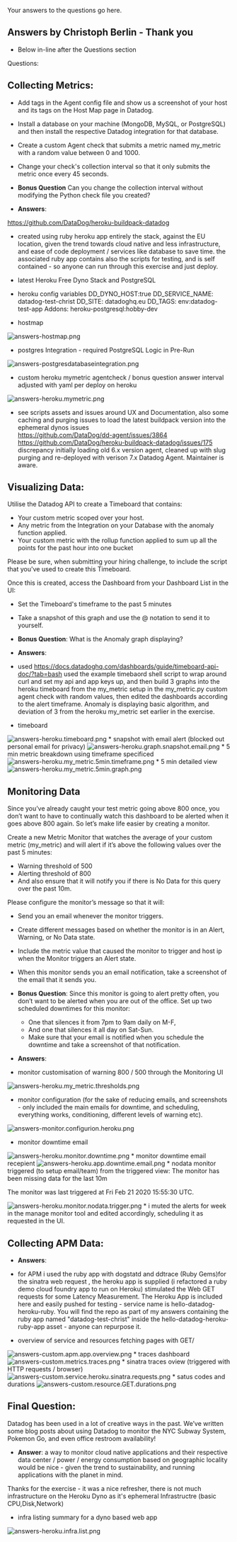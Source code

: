 Your answers to the questions go here.
## Answers by Christoph Berlin - Thank you
* Below in-line after the Questions section

Questions:
## Collecting Metrics:

* Add tags in the Agent config file and show us a screenshot of your host and its tags on the Host Map page in Datadog.
* Install a database on your machine (MongoDB, MySQL, or PostgreSQL) and then install the respective Datadog integration for that database.
* Create a custom Agent check that submits a metric named my_metric with a random value between 0 and 1000.
* Change your check's collection interval so that it only submits the metric once every 45 seconds.
* **Bonus Question** Can you change the collection interval without modifying the Python check file you created?


* **Answers**:

<https://github.com/DataDog/heroku-buildpack-datadog>
* created using ruby heroku app entirely the stack, against the EU location, given the trend towards cloud native and less infrastructure, and ease of code deployment / services like database to save time. the associated ruby app contains also
the scripts for testing, and is self contained - so anyone can run through this
exercise and just deploy.

* latest Heroku Free Dyno Stack and PostgreSQL
* heroku config variables
DD_DYNO_HOST:true
DD_SERVICE_NAME: datadog-test-christ
DD_SITE: datadoghq.eu
DD_TAGS: env:datadog-test-app
Addons:         heroku-postgresql:hobby-dev

* hostmap

<img alt="answers-hostmap.png" src="assets/answers-hostmap.png" width="" height="" >

* postgres Integration - required PostgreSQL Logic in Pre-Run

<img alt="answers-postgresdatabaseintegration.png" src="assets/answers-postgresdatabaseintegration.png" width="" height="" >

* custom heroku mymetric agentcheck / bonus question answer interval adjusted with yaml per deploy on heroku

<img alt="answers-heroku.mymetric.png" src="assets/answers-heroku.mymetric.png" width="" height="" >

* see scripts assets and issues around UX and Documentation, also some caching and purging issues to load the latest buildpack version into the ephemeral dynos
issues      
       https://github.com/DataDog/dd-agent/issues/3864
       https://github.com/DataDog/heroku-buildpack-datadog/issues/175
       discrepancy initially loading old 6.x version agent, cleaned up with slug
       purging and re-deployed with verison 7.x Datadog Agent. Maintainer is aware.



## Visualizing Data:

Utilise the Datadog API to create a Timeboard that contains:

* Your custom metric scoped over your host.
* Any metric from the Integration on your Database with the anomaly function applied.
* Your custom metric with the rollup function applied to sum up all the points for the past hour into one bucket

Please be sure, when submitting your hiring challenge, to include the script that you've used to create this Timeboard.

Once this is created, access the Dashboard from your Dashboard List in the UI:

* Set the Timeboard's timeframe to the past 5 minutes
* Take a snapshot of this graph and use the @ notation to send it to yourself.
* **Bonus Question**: What is the Anomaly graph displaying?

* **Answers**:
* used https://docs.datadoghq.com/dashboards/guide/timeboard-api-doc/?tab=bash
 used the example timebaord shell script to wrap around curl and set my api and app keys up, and then build 3 graphs into the heroku timeboard from the my_metric setup in the my_metric.py custom agent check with random values, then edited the dashboards according to the alert timeframe. Anomaly is displaying basic algorithm, and deviation of 3 from the heroku my_metric set earlier in the exercise.

 * timeboard
  <img alt="answers-heroku.timeboard.png" src="assets/answers-heroku.timeboard.png" width="" height="" >
  * snapshot with email alert (blocked out personal email for privacy)
<img alt="answers-heroku.graph.snapshot.email.png" src="assets/answers-heroku.graph.snapshot.email.png" width="" height="" >
 * 5 min metric breakdown using timeframe specificed
 <img alt="answers-heroku.my_metric.5min.timeframe.png" src="assets/answers-heroku.my_metric.5min.timeframe.png" width="" height="" >
 * 5 min detailed view
 <img alt="answers-heroku.my_metric.5min.graph.png" src="assets/answers-heroku.my_metric.5min.graph.png" width="" height="" >



  ## Monitoring Data

Since you’ve already caught your test metric going above 800 once, you don’t want to have to continually watch this dashboard to be alerted when it goes above 800 again. So let’s make life easier by creating a monitor.

Create a new Metric Monitor that watches the average of your custom metric (my_metric) and will alert if it’s above the following values over the past 5 minutes:

* Warning threshold of 500
* Alerting threshold of 800
* And also ensure that it will notify you if there is No Data for this query over the past 10m.

Please configure the monitor’s message so that it will:

* Send you an email whenever the monitor triggers.
* Create different messages based on whether the monitor is in an Alert, Warning, or No Data state.
* Include the metric value that caused the monitor to trigger and host ip when the Monitor triggers an Alert state.
* When this monitor sends you an email notification, take a screenshot of the email that it sends you.

* **Bonus Question**: Since this monitor is going to alert pretty often, you don’t want to be alerted when you are out of the office. Set up two scheduled downtimes for this monitor:

  * One that silences it from 7pm to 9am daily on M-F,
  * And one that silences it all day on Sat-Sun.
  * Make sure that your email is notified when you schedule the downtime and take a screenshot of that notification.

* **Answers**:
* monitor customisation of warning 800 / 500 through the Monitoring UI
<img alt="answers-heroku.my_metric.thresholds.png" src="assets/answers-heroku.my_metric.thresholds.png" width="" height="" >

* monitor configuration (for the sake of reducing emails, and screenshots - only included the main emails for downtime, and scheduling, everything works, conditioning, different levels of warning etc).
<img alt="answers-monitor.configurion.heroku.png" src="assets/answers-monitor.configurion.heroku.png" width="" height="" >

* monitor downtime email
<img alt="answers-heroku.monitor.downtime.png" src="assets/answers-heroku.monitor.downtime.png" width="" height="" >
* monitor downtime email recepient
<img alt="answers-heroku.app.downtime.email.png" src="assets/answers-heroku.app.downtime.email.png" width="" height="" >
* nodata monitor triggered (to setup email/team)
from the triggered view:
The monitor has been missing data for the last 10m

The monitor was last triggered at Fri Feb 21 2020 15:55:30 UTC.


<img alt="answers-heroku.monitor.nodata.trigger.png" src="assets/answers-heroku.monitor.nodata.trigger.png" width="" height="" >
* i muted the alerts for week in the manage monitor tool and edited accordingly, scheduling it as requested in the UI.

## Collecting APM Data:
* **Answers**:

* for APM i used the ruby app with dogstatd and ddtrace (Ruby Gems)for the sinatra web request , the heroku app is supplied (i refactored a ruby  demo cloud foundry app to run on Heroku) stimulated the Web GET requests for some Latency Measurement. The Heroku App is included here and easily pushed for testing - service name is hello-datadog-heroku-ruby. You will find the repo as part of my answers containing
the ruby app named "datadog-test-christ" inside the hello-datadog-heroku-ruby-app asset - anyone can repurpose it.

* overview of service and resources fetching pages with GET/
<img alt="answers-custom.apm.app.overview.png" src="assets/answers-custom.apm.app.overview.png" width="" height="" >
* traces dashboard
<img alt="answers-custom.metrics.traces.png" src="assets/answers-custom.metrics.traces.png" width="" height="" >
* sinatra traces oview (triggered with HTTP requests / browser)
<img alt="answers-custom.service.heroku.sinatra.requests.png" src="assets/answers-custom.service.heroku.sinatra.requests.png" width="" height="" >
* satus codes and durations

<img alt="answers-custom.resource.GET.durations.png" src="assets/answers-custom.resource.GET.durations.png" width="" height="" >

## Final Question:

Datadog has been used in a lot of creative ways in the past. We’ve written some blog posts about using Datadog to monitor the NYC Subway System, Pokemon Go, and even office restroom availability!

* **Answer**: a way to monitor cloud native applications and their respective data center / power / energy consumption based on geographic locality would be nice - given the trend to sustainability, and running applications with the planet in mind.

Thanks for the exercise - it was a nice refresher, there is not much infrastructure on the Heroku Dyno as it's ephemeral Infrastructre  (basic CPU,Disk,Network)

* infra listing summary for a dyno based web app
<img alt="answers-heroku.infra.list.png" src="assets/answers-heroku.infra.list.png" width="" height="" >
